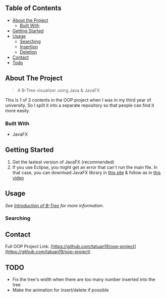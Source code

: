 ## Table of Contents

* [About the Project](#about-the-project)
  * [Built With](#built-with)
* [Getting Started](#getting-started)
* [Usage](#usage)
  * [Searching](#search)
  * [Insertion](#insert)
  * [Deletion](#delete)
* [Contact](#contact)
* [Todo](#todo)

## About The Project
> A B-Tree visualizer using Java & JavaFX

This is 1 of 3 contents in the OOP project when I was in my third year of university. So I split it into a separate repository so that people can find it more easily.

### Built With

* JavaFX

## Getting Started

1. Get the lastest version of JavaFX (recommended) 
2. If you use Eclipse, you might get an error that can't run the main file. In that case, you can download JavaFX library in [this site](https://openjfx.io/) & follow as in [this video](https://www.youtube.com/watch?v=oVn6_2KuYbM&fbclid=IwAR176uxwT2HMlXVsyGEcThbwOjRKERHRvoNOxMF-t8OnDZd0o0kajEr7Fk4)

## Usage

_See [Introduction of B-Tree](https://www.geeksforgeeks.org/introduction-of-b-tree-2/) for more information._

### Searching


## Contact
Full OOP Project Link: [https://github.com/tatuan19/oop-project](https://github.com/tatuan19/oop-project)

## TODO

* Fix the tree's width when there are too many number inserted into the tree
* Make the animation for insert/delete if possible
